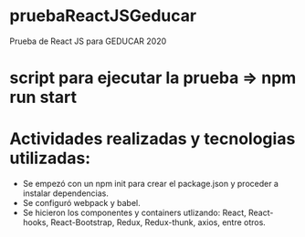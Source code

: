 # pruebaReactJSGeducar
Prueba de React JS para GEDUCAR 2020

# script para ejecutar la prueba => npm run start

# Actividades realizadas y tecnologias utilizadas:
- Se empezó con un npm init para crear el package.json y proceder a instalar dependencias.
- Se configuró webpack y babel.
- Se hicieron los componentes y containers utlizando: React, React-hooks, React-Bootstrap, Redux, Redux-thunk, axios, entre otros.
